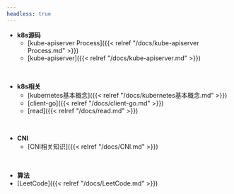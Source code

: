 ```yaml
---
headless: true
---
```


- **k8s源码**
  - [kube-apiserver Process]({{< relref "/docs/kube-apiserver Process.md" >}})
  - [kube-apiserver]({{< relref "/docs/kube-apiserver.md" >}})
<br />

- **k8s相关**
  - [kubernetes基本概念]({{< relref "/docs/kubernetes基本概念.md" >}})
  - [client-go]({{< relref "/docs/client-go.md" >}})
  - [read]({{< relref "/docs/read.md" >}})
<br />

- **CNI**
  - [CNI相关知识]({{< relref "/docs/CNI.md" >}})
<br />

- **算法**
- [LeetCode]({{< relref "/docs/LeetCode.md" >}})
<br />
